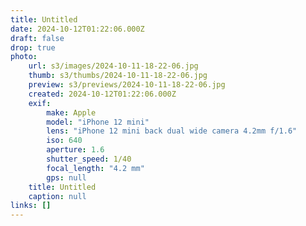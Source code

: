 ```yaml
---
title: Untitled
date: 2024-10-12T01:22:06.000Z
draft: false
drop: true
photo:
    url: s3/images/2024-10-11-18-22-06.jpg
    thumb: s3/thumbs/2024-10-11-18-22-06.jpg
    preview: s3/previews/2024-10-11-18-22-06.jpg
    created: 2024-10-12T01:22:06.000Z
    exif:
        make: Apple
        model: "iPhone 12 mini"
        lens: "iPhone 12 mini back dual wide camera 4.2mm f/1.6"
        iso: 640
        aperture: 1.6
        shutter_speed: 1/40
        focal_length: "4.2 mm"
        gps: null
    title: Untitled
    caption: null
links: []
---
```

